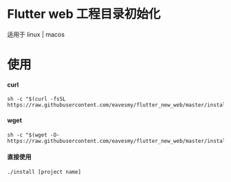 # Flutter web 工程目录初始化
适用于 linux | macos

# 使用
#### curl
```
sh -c "$(curl -fsSL https://raw.githubusercontent.com/eavesmy/flutter_new_web/master/install)"
```

#### wget
```
sh -c "$(wget -O- https://raw.githubusercontent.com/eavesmy/flutter_new_web/master/install)"
```

#### 直接使用
```
./install [project name]
```
